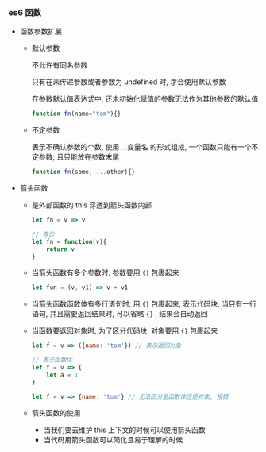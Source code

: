 ### es6 函数

- 函数参数扩展

  - 默认参数

    不允许有同名参数

    只有在未传递参数或者参数为 undefined 时, 才会使用默认参数

    在参数默认值表达式中, 还未初始化赋值的参数无法作为其他参数的默认值

    ```javascript
    function fn(name="tom"){}
    ```

    

  - 不定参数

    表示不确认参数的个数, 使用 ...变量名 的形式组成, 一个函数只能有一个不定参数, 且只能放在参数末尾

    ```javascript
    function fn(some, ...other){}
    ```

    

- 箭头函数

  - 是外部函数的 this 穿透到箭头函数内部

    ```javascript
    let fn = v => v
    
    // 等价
    let fn = function(v){
        return v
    }
    ```

  - 当箭头函数有多个参数时, 参数要用 `()` 包裹起来

    ```javascript
    let fun = (v, v1) => v + v1
    ```

  - 当箭头函数函数体有多行语句时, 用 `{}` 包裹起来, 表示代码块, 当只有一行语句, 并且需要返回结果时, 可以省略 `{}` , 结果会自动返回

  - 当函数要返回对象时, 为了区分代码块, 对象要用 `{}` 包裹起来

    ```javascript
    let f = v => ({name: 'tom'}) // 表示返回对象
    
    // 表示函数体
    let f = v => {
        let a = 1
    } 
    
    let f = v => {name: 'tom'} // 无法区分是函数体还是对象, 报错
    ```

  - 箭头函数的使用

    - 当我们要去维护 this 上下文的时候可以使用箭头函数
    - 当代码用箭头函数可以简化且易于理解的时候

